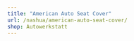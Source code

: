 ```yaml
---
title: "American Auto Seat Cover"
url: /nashua/american-auto-seat-cover/
shop: Autowerkstatt
---
```


